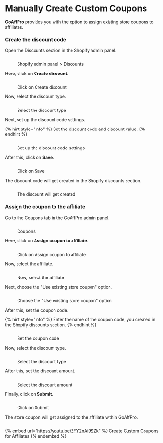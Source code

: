 # Manually Create Custom Coupons

**GoAffPro** provides you with the option to assign existing store coupons to affiliates.&#x20;

### Create the discount code

Open the Discounts section in the Shopify admin panel.

<figure><img src="../../../.gitbook/assets/Screenshot 2024-01-08 183506.png" alt=""><figcaption><p>Shopify admin panel > Discounts</p></figcaption></figure>

Here, click on **Create discount**.

<figure><img src="../../../.gitbook/assets/Screenshot 2024-01-08 1835026.png" alt=""><figcaption><p>Click on Create discount</p></figcaption></figure>

Now, select the discount type.

<figure><img src="../../../.gitbook/assets/Screenshot 2024-01-08 183517.png" alt=""><figcaption><p>Select the discount type</p></figcaption></figure>

Next, set up the discount code settings.

{% hint style="info" %}
Set the discount code and discount value.
{% endhint %}

<figure><img src="../../../.gitbook/assets/image (264).png" alt=""><figcaption><p>Set up the discount code settings</p></figcaption></figure>

After this, click on **Save**.

<figure><img src="../../../.gitbook/assets/Screenshot 2024-01-08 183555.png" alt=""><figcaption><p>Click on Save</p></figcaption></figure>

The discount code will get created in the Shopify discounts section.

<figure><img src="../../../.gitbook/assets/Screenshot 2024-01-08 183621.png" alt=""><figcaption><p>The discount will get created</p></figcaption></figure>

### Assign the coupon to the affiliate

Go to the Coupons tab in the GoAffPro admin panel.

<figure><img src="../../../.gitbook/assets/Screenshot 2024-01-08 183649.png" alt=""><figcaption><p>Coupons</p></figcaption></figure>

Here, click on **Assign coupon to affiliate**.&#x20;

<figure><img src="../../../.gitbook/assets/Screenshot 2024-01-08 18491209.png" alt=""><figcaption><p>Click on Assign coupon to affiliate</p></figcaption></figure>

Now, select the affiliate.

<figure><img src="../../../.gitbook/assets/Screenshot 2024-01-08 183728.png" alt=""><figcaption><p>Now, select the affiliate</p></figcaption></figure>

Next, choose the "Use existing store coupon" option.

<figure><img src="../../../.gitbook/assets/Screenshot 2024-01-08 183743.png" alt=""><figcaption><p>Choose the "Use existing store coupon" option</p></figcaption></figure>

After this, set the coupon code.

{% hint style="info" %}
Enter the name of the coupon code, you created in the Shopify discounts section.
{% endhint %}

<figure><img src="../../../.gitbook/assets/Screenshot 2024-01-08 1837443.png" alt=""><figcaption><p>Set the coupon code</p></figcaption></figure>

Now, select the discount type.

<figure><img src="../../../.gitbook/assets/Screenshot 2024-01-08 183805.png" alt=""><figcaption><p>Select the discount type</p></figcaption></figure>

After this, set the discount amount.

<figure><img src="../../../.gitbook/assets/Screenshot 2024-01-08 183821.png" alt=""><figcaption><p>Select the discount amount</p></figcaption></figure>

Finally, click on **Submit**.

<figure><img src="../../../.gitbook/assets/Screenshot 2024-01-08 183836.png" alt=""><figcaption><p>Click on Submit</p></figcaption></figure>

The store coupon will get assigned to the affiliate within GoAffPro.&#x20;

<figure><img src="../../../.gitbook/assets/Screenshot 2024-01-08 183849.png" alt=""><figcaption></figcaption></figure>

{% embed url="https://youtu.be/ZFY2nAi9SZk" %}
Create Custom Coupons for Affiliates
{% endembed %}
